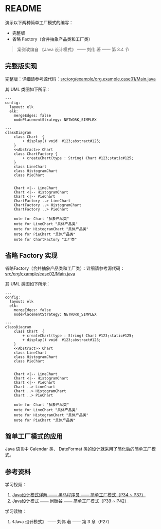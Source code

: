 # README
演示以下两种简单工厂模式的编写：
+ 完整版
+ 省略 Factory（合并抽象产品类和工厂类）

> 案例改编自 《Java 设计模式》 —— 刘伟 著 —— 第 3.4 节
## 完整版实现
完整版：详细请参考源代码：[src/org/example/org.example.case01/Main.java](./src/org/example/case01/Main.java)

其 UML 类图如下所示：
```mermaid
---
config:
  layout: elk
  elk:
    mergeEdges: false
    nodePlacementStrategy: NETWORK_SIMPLEX

---
classDiagram
    class Chart  {
        + display() void  #123;abstract#125;
    }
    <<Abstract>> Chart
    class ChartFactory {
        + createChart(type : String) Chart #123;static#125;
    }
    class LineChart
    class HistogramChart
    class PieChart
    

    Chart <|-- LineChart
    Chart <|-- HistogramChart
    Chart <|-- PieChart
    ChartFactory ..> LineChart
    ChartFactory ..> HistogramChart
    ChartFactory ..> PieChart

    note for Chart "抽象产品类"
    note for LineChart "具体产品类"
    note for HistogramChart "具体产品类"
    note for PieChart "具体产品类"
    note for ChartFactory "工厂类"
```
## 省略 Factory 实现
省略Factory（合并抽象产品类和工厂类）：详细请参考源代码：[src/org/example/case02/Main.java](./src/org/example/case02/Main.java)

其 UML 类图如下所示：
```mermaid
---
config:
  layout: elk
  elk:
    mergeEdges: false
    nodePlacementStrategy: NETWORK_SIMPLEX

---
classDiagram
    class Chart  {
        + createChart(type : String) Chart #123;static#125;
        + display() void  #123;abstract#125;
    }
    <<Abstract>> Chart
    class LineChart
    class HistogramChart
    class PieChart
    

    Chart <|-- LineChart
    Chart <|-- HistogramChart
    Chart <|-- PieChart
    Chart ..> LineChart
    Chart ..> HistogramChart
    Chart ..> PieChart

    note for Chart "抽象产品类"
    note for LineChart "具体产品类"
    note for HistogramChart "具体产品类"
    note for PieChart "具体产品类"
```
## 简单工厂模式的应用
Java 语言中 Calendar 类、 DateFormat 类的设计就采用了简化后的简单工厂模式。
## 参考资料
学习视频：
1. [Java设计模式详解 —— 黑马程序员 —— 简单工厂模式（P34 ~ P37）](https://www.bilibili.com/video/BV1Np4y1z7BU?p=34)
2. [Java设计模式 —— 尚硅谷 —— 简单工厂模式（P39 ~ P42）](https://www.bilibili.com/video/BV1G4411c7N4?p=39)

学习读物：
1. 《Java 设计模式》 —— 刘伟 著 —— 第 3 章（P27）